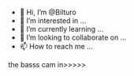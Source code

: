 - 👋 Hi, I’m @Bilturo
- 👀 I’m interested in ...
- 🌱 I’m currently learning ...
- 💞️ I’m looking to collaborate on ...
- 📫 How to reach me ...

<!---
Bilturo/Bilturo is a ✨ special ✨ repository because its `README.md` (this file) appears on your GitHub profile.
You can click the Preview link to take a look at your changes.
--->
the basss cam in>>>>>
